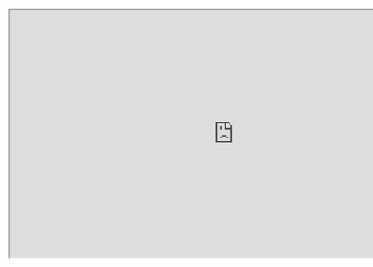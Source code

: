 
<pre class="_cssdeck_embed" data-pane="output" data-user="" data-href="4gt1nsbb" data-version="0"></pre><script async src="https://cssdeck.com/assets/js/embed.js"></script>

<iframe  src="https://cssdeck.com/labs/full/4gt1nsbb"  height="500"  width="900"  title="description"></iframe>
<!--stackedit_data:
eyJoaXN0b3J5IjpbMTQ2OTAxNzA0MywxNDc0Nzg4NjMyLDE3Nj
Y2MTM2NjYsLTIxMzMzNDU0MTAsMTQxMzgyMjI1MCwxMDM2ODU3
MDcxLC0xNDMyMzAzODY0LDgyNzU3OTgzN119
-->